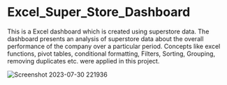 # Excel_Super_Store_Dashboard
This is a Excel dashboard which is created using superstore data. The dashboard presents an analysis of superstore data about the overall performance of the company over a particular period.  Concepts like excel functions, pivot tables, conditional formatting, Filters, Sorting, Grouping, removing duplicates etc. were applied in this project.

![Screenshot 2023-07-30 221936](https://github.com/hasanahmed88/Excel_Super_Store_Analysis/assets/76925920/9947aa87-f340-4c0f-9219-5f106b1546b2)

